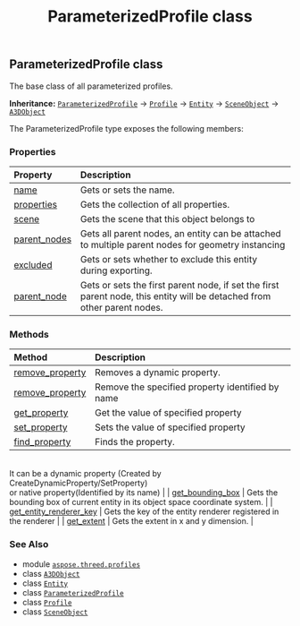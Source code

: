 ﻿---
title: ParameterizedProfile class
second_title: Aspose.3D for Python via .NET API References
description: 
type: docs
weight: 110
url: /aspose.threed.profiles/parameterizedprofile/
is_root: false
---

## ParameterizedProfile class

The base class of all parameterized profiles.



**Inheritance:** [`ParameterizedProfile`](/3d/python-net/aspose.threed.profiles/parameterizedprofile) → 
[`Profile`](/3d/python-net/aspose.threed.profiles/profile) → 
[`Entity`](/3d/python-net/aspose.threed/entity) → 
[`SceneObject`](/3d/python-net/aspose.threed/sceneobject) → 
[`A3DObject`](/3d/python-net/aspose.threed/a3dobject)



The ParameterizedProfile type exposes the following members:

### Properties
| Property | Description |
| :- | :- |
| [name](/3d/python-net/aspose.threed.profiles/parameterizedprofile/name) | Gets or sets the name. |
| [properties](/3d/python-net/aspose.threed.profiles/parameterizedprofile/properties) | Gets the collection of all properties. |
| [scene](/3d/python-net/aspose.threed.profiles/parameterizedprofile/scene) | Gets the scene that this object belongs to |
| [parent_nodes](/3d/python-net/aspose.threed.profiles/parameterizedprofile/parent_nodes) | Gets all parent nodes, an entity can be attached to multiple parent nodes for geometry instancing |
| [excluded](/3d/python-net/aspose.threed.profiles/parameterizedprofile/excluded) | Gets or sets whether to exclude this entity during exporting. |
| [parent_node](/3d/python-net/aspose.threed.profiles/parameterizedprofile/parent_node) | Gets or sets the first parent node, if set the first parent node, this entity will be detached from other parent nodes. |


### Methods
| Method | Description |
| :- | :- |
| [remove_property](/3d/python-net/aspose.threed.profiles/parameterizedprofile/remove_property/#aspose.threed.Property) | Removes a dynamic property. |
| [remove_property](/3d/python-net/aspose.threed.profiles/parameterizedprofile/remove_property/#str) | Remove the specified property identified by name |
| [get_property](/3d/python-net/aspose.threed.profiles/parameterizedprofile/get_property/#str) | Get the value of specified property |
| [set_property](/3d/python-net/aspose.threed.profiles/parameterizedprofile/set_property/#str-any) | Sets the value of specified property |
| [find_property](/3d/python-net/aspose.threed.profiles/parameterizedprofile/find_property/#str) | Finds the property.<br/>It can be a dynamic property (Created by CreateDynamicProperty/SetProperty) <br/>or native property(Identified by its name) |
| [get_bounding_box](/3d/python-net/aspose.threed.profiles/parameterizedprofile/get_bounding_box/#) | Gets the bounding box of current entity in its object space coordinate system. |
| [get_entity_renderer_key](/3d/python-net/aspose.threed.profiles/parameterizedprofile/get_entity_renderer_key/#) | Gets the key of the entity renderer registered in the renderer |
| [get_extent](/3d/python-net/aspose.threed.profiles/parameterizedprofile/get_extent/#) | Gets the extent in x and y dimension. |



### See Also
* module [`aspose.threed.profiles`](..)
* class [`A3DObject`](/3d/python-net/aspose.threed/a3dobject)
* class [`Entity`](/3d/python-net/aspose.threed/entity)
* class [`ParameterizedProfile`](/3d/python-net/aspose.threed.profiles/parameterizedprofile)
* class [`Profile`](/3d/python-net/aspose.threed.profiles/profile)
* class [`SceneObject`](/3d/python-net/aspose.threed/sceneobject)
